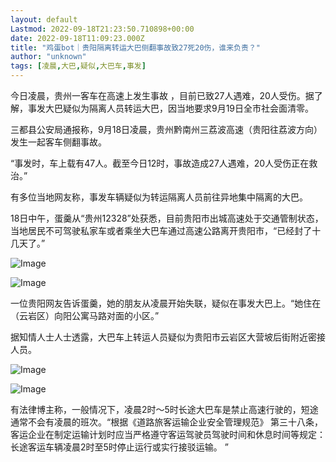 ```yaml
---
layout: default
Lastmod: 2022-09-18T21:23:50.710898+00:00
date: 2022-09-18T11:09:23.000Z
title: "鸡蛋bot｜贵阳隔离转运大巴侧翻事故致27死20伤，谁来负责？"
author: "unknown"
tags: [凌晨,大巴,疑似,大巴车,事发]
---
```


今日凌晨，贵州一客车在高速上发生事故 ，目前已致27人遇难，20人受伤。据了解，事发大巴疑似为隔离人员转运大巴，因当地要求9月19日全市社会面清零。

三都县公安局通报称，9月18日凌晨，贵州黔南州三荔波高速（贵阳往荔波方向）发生一起客车侧翻事故。

“事发时，车上载有47人。截至今日12时，事故造成27人遇难，20人受伤正在救治。”

有多位当地网友称，事发车辆疑似为转运隔离人员前往异地集中隔离的大巴。

18日中午，蛋羹从“贵州12328”处获悉，目前贵阳市出城高速处于交通管制状态，当地居民不可驾驶私家车或者乘坐大巴车通过高速公路离开贵阳市，“已经封了十几天了。”

![Image](https://images.weserv.nl/?url=https%3A//archive.ph/i6hAi/630c3b55c6d965c0a232f5b949f334682be10acb.png)

![Image](https://images.weserv.nl/?url=https%3A//archive.ph/i6hAi/81d623b7cc0c28c722cc3ad547c8d732f43c3201.png)

一位贵阳网友告诉蛋羹，她的朋友从凌晨开始失联，疑似在事发大巴上。“她住在（云岩区）向阳公寓马路对面的小区。”

据知情人士人士透露，大巴车上转运人员疑似为贵阳市云岩区大营坡后街附近密接人员。

![Image](https://images.weserv.nl/?url=https%3A//archive.ph/i6hAi/dd320a660b343ba2abf1fddb84a0d0eee74decee.png)

![Image](https://images.weserv.nl/?url=https%3A//archive.ph/i6hAi/ebe854eb30bd3c0adaec4b5ef01097d0d08fc10d.png)

有法律博主称，一般情况下，凌晨2时～5时长途大巴车是禁止高速行驶的，短途通常不会有凌晨的班次。“根据《道路旅客运输企业安全管理规范》 第三十八条，客运企业在制定运输计划时应当严格遵守客运驾驶员驾驶时间和休息时间等规定：长途客运车辆凌晨2时至5时停止运行或实行接驳运输。 ”

